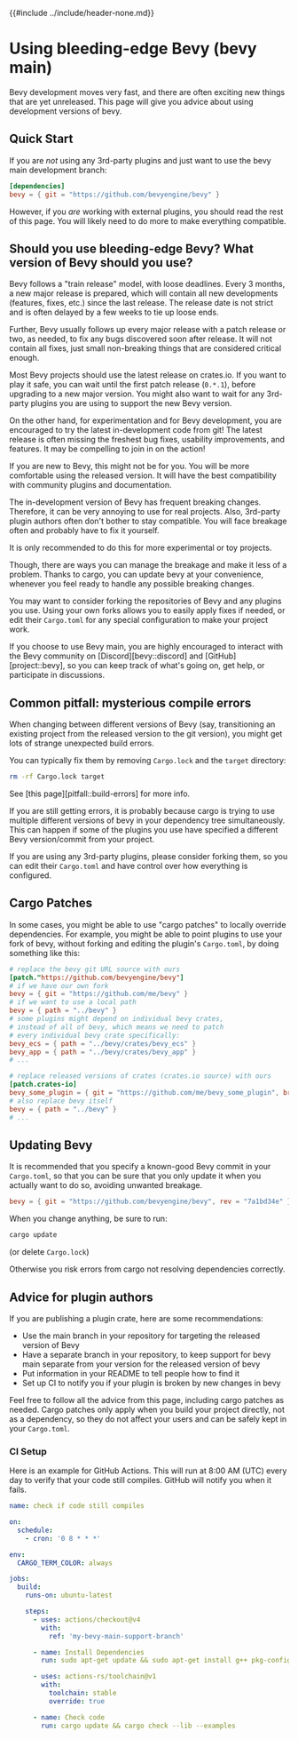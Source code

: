 {{#include ../include/header-none.md}}

# Using bleeding-edge Bevy (bevy main)

Bevy development moves very fast, and there are often exciting new things that
are yet unreleased. This page will give you advice about using development
versions of bevy.

## Quick Start

If you are *not* using any 3rd-party plugins and just want to use the bevy
main development branch:

```toml
[dependencies]
bevy = { git = "https://github.com/bevyengine/bevy" }
```

However, if you *are* working with external plugins, you should read the rest
of this page. You will likely need to do more to make everything compatible.

## Should you use bleeding-edge Bevy? What version of Bevy should you use?

Bevy follows a "train release" model, with loose deadlines. Every 3 months,
a new major release is prepared, which will contain all new developments
(features, fixes, etc.) since the last release. The release date is not
strict and is often delayed by a few weeks to tie up loose ends.

Further, Bevy usually follows up every major release with a patch release
or two, as needed, to fix any bugs discovered soon after release. It will
not contain all fixes, just small non-breaking things that are considered
critical enough.

Most Bevy projects should use the latest release on crates.io. If you want
to play it safe, you can wait until the first patch release (`0.*.1`),
before upgrading to a new major version. You might also want to wait for
any 3rd-party plugins you are using to support the new Bevy version.

On the other hand, for experimentation and for Bevy development, you are
encouraged to try the latest in-development code from git! The latest
release is often missing the freshest bug fixes, usability improvements,
and features. It may be compelling to join in on the action!

If you are new to Bevy, this might not be for you. You will be more
comfortable using the released version. It will have the best compatibility
with community plugins and documentation.

The in-development version of Bevy has frequent breaking changes. Therefore,
it can be very annoying to use for real projects. Also, 3rd-party plugin
authors often don't bother to stay compatible. You will face breakage often
and probably have to fix it yourself.

It is only recommended to do this for more experimental or toy projects.

Though, there are ways you can manage the breakage and make it less of a
problem. Thanks to cargo, you can update bevy at your convenience, whenever you
feel ready to handle any possible breaking changes.

You may want to consider forking the repositories of Bevy and any plugins you
use. Using your own forks allows you to easily apply fixes if needed, or edit
their `Cargo.toml` for any special configuration to make your project work.

If you choose to use Bevy main, you are highly encouraged to interact with
the Bevy community on [Discord][bevy::discord] and [GitHub][project::bevy], so
you can keep track of what's going on, get help, or participate in discussions.

## Common pitfall: mysterious compile errors

When changing between different versions of Bevy (say, transitioning an existing
project from the released version to the git version), you might get lots of
strange unexpected build errors.

You can typically fix them by removing `Cargo.lock` and the `target` directory:

```sh
rm -rf Cargo.lock target
```

See [this page][pitfall::build-errors] for more info.

If you are still getting errors, it is probably because cargo is trying
to use multiple different versions of bevy in your dependency tree
simultaneously. This can happen if some of the plugins you use have specified
a different Bevy version/commit from your project.

If you are using any 3rd-party plugins, please consider forking them, so you can
edit their `Cargo.toml` and have control over how everything is configured.

## Cargo Patches

In some cases, you might be able to use "cargo patches" to locally override
dependencies. For example, you might be able to point plugins to use your
fork of bevy, without forking and editing the plugin's `Cargo.toml`, by
doing something like this:

```toml
# replace the bevy git URL source with ours
[patch."https://github.com/bevyengine/bevy"]
# if we have our own fork
bevy = { git = "https://github.com/me/bevy" }
# if we want to use a local path
bevy = { path = "../bevy" }
# some plugins might depend on individual bevy crates,
# instead of all of bevy, which means we need to patch
# every individual bevy crate specifically:
bevy_ecs = { path = "../bevy/crates/bevy_ecs" }
bevy_app = { path = "../bevy/crates/bevy_app" }
# ...

# replace released versions of crates (crates.io source) with ours
[patch.crates-io]
bevy_some_plugin = { git = "https://github.com/me/bevy_some_plugin", branch = "bevy_main" }
# also replace bevy itself
bevy = { path = "../bevy" }
# ...
```

## Updating Bevy

It is recommended that you specify a known-good Bevy commit in your
`Cargo.toml`, so that you can be sure that you only update it when you
actually want to do so, avoiding unwanted breakage.

```toml
bevy = { git = "https://github.com/bevyengine/bevy", rev = "7a1bd34e" }
```

When you change anything, be sure to run:

```sh
cargo update
```

(or delete `Cargo.lock`)

Otherwise you risk errors from cargo not resolving dependencies correctly.

## Advice for plugin authors

If you are publishing a plugin crate, here are some recommendations:
  - Use the main branch in your repository for targeting the released version of Bevy
  - Have a separate branch in your repository, to keep support for bevy main
    separate from your version for the released version of bevy
  - Put information in your README to tell people how to find it
  - Set up CI to notify you if your plugin is broken by new changes in bevy

Feel free to follow all the advice from this page, including cargo patches
as needed. Cargo patches only apply when you build your project directly,
not as a dependency, so they do not affect your users and can be safely kept
in your `Cargo.toml`.

### CI Setup

Here is an example for GitHub Actions. This will run at 8:00 AM (UTC) every day
to verify that your code still compiles. GitHub will notify you when it fails.

```yaml
name: check if code still compiles

on:
  schedule:
    - cron: '0 8 * * *'

env:
  CARGO_TERM_COLOR: always

jobs:
  build:
    runs-on: ubuntu-latest

    steps:
      - uses: actions/checkout@v4
        with:
          ref: 'my-bevy-main-support-branch'

      - name: Install Dependencies
        run: sudo apt-get update && sudo apt-get install g++ pkg-config libx11-dev libasound2-dev libudev-dev

      - uses: actions-rs/toolchain@v1
        with:
          toolchain: stable
          override: true

      - name: Check code
        run: cargo update && cargo check --lib --examples
```
